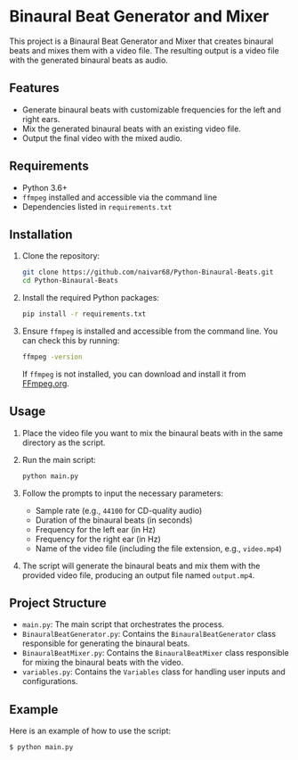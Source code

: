 # Binaural Beat Generator and Mixer

This project is a Binaural Beat Generator and Mixer that creates binaural beats and mixes them with a video file. The resulting output is a video file with the generated binaural beats as audio.

## Features

- Generate binaural beats with customizable frequencies for the left and right ears.
- Mix the generated binaural beats with an existing video file.
- Output the final video with the mixed audio.

## Requirements

- Python 3.6+
- `ffmpeg` installed and accessible via the command line
- Dependencies listed in `requirements.txt`

## Installation

1. Clone the repository:
    ```bash
    git clone https://github.com/naivar68/Python-Binaural-Beats.git
    cd Python-Binaural-Beats
    ```

2. Install the required Python packages:
    ```bash
    pip install -r requirements.txt
    ```

3. Ensure `ffmpeg` is installed and accessible from the command line. You can check this by running:
    ```bash
    ffmpeg -version
    ```
   If `ffmpeg` is not installed, you can download and install it from [FFmpeg.org](https://ffmpeg.org/download.html).

## Usage

1. Place the video file you want to mix the binaural beats with in the same directory as the script.
2. Run the main script:
    ```bash
    python main.py
    ```

3. Follow the prompts to input the necessary parameters:
    - Sample rate (e.g., `44100` for CD-quality audio)
    - Duration of the binaural beats (in seconds)
    - Frequency for the left ear (in Hz)
    - Frequency for the right ear (in Hz)
    - Name of the video file (including the file extension, e.g., `video.mp4`)

4. The script will generate the binaural beats and mix them with the provided video file, producing an output file named `output.mp4`.

## Project Structure

- `main.py`: The main script that orchestrates the process.
- `BinauralBeatGenerator.py`: Contains the `BinauralBeatGenerator` class responsible for generating the binaural beats.
- `BinauralBeatMixer.py`: Contains the `BinauralBeatMixer` class responsible for mixing the binaural beats with the video.
- `variables.py`: Contains the `Variables` class for handling user inputs and configurations.

## Example

Here is an example of how to use the script:

```bash
$ python main.py
